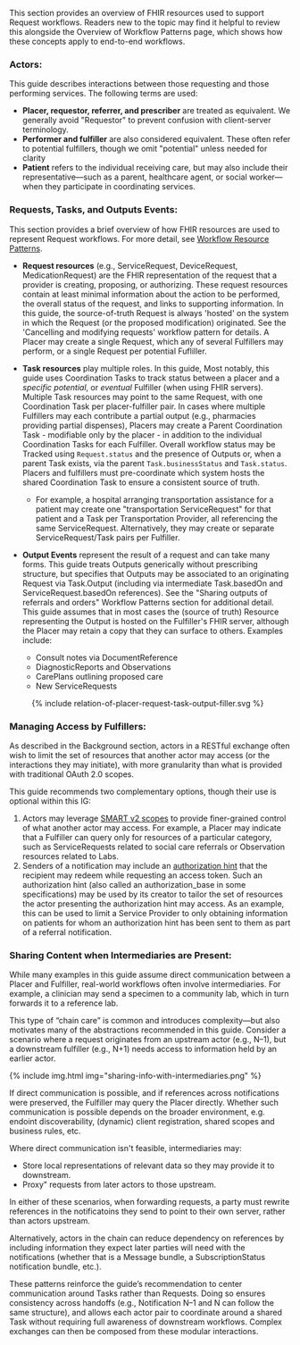 This section provides an overview of FHIR resources used to support Request workflows. Readers new to the topic may find it helpful to review this alongside the Overview of Workflow Patterns page, which shows how these concepts apply to end-to-end workflows. 

### Actors:

This guide describes interactions between those requesting and those performing services. The following terms are used:

* **Placer, requestor, referrer, and prescriber** are treated as equivalent. We generally avoid "Requestor" to prevent confusion with client-server terminology.
* **Performer and fulfiller** are also considered equivalent. These often refer to potential fulfillers, though we omit "potential" unless needed for clarity
* **Patient** refers to the individual receiving care, but may also include their representative—such as a parent, healthcare agent, or social worker—when they participate in coordinating services.

### Requests, Tasks, and Outputs Events:
This section provides a brief overview of how FHIR resources are used to represent Request workflows. For more detail, see [Workflow Resource Patterns](https://www.hl7.org/fhir/workflow.html#respatterns). 

* **Request resources** (e.g., ServiceRequest, DeviceRequest, MedicationRequest) are the FHIR representation of the request that a provider is creating, proposing, or authorizing. These request resources contain at least minimal information about the action to be performed, the overall status of the request, and links to supporting information. In this guide, the source-of-truth Request is always 'hosted' on the system in which the Request (or the proposed modification) originated. See the 'Cancelling and modifying requests' workflow pattern for details. A Placer may create a single Request, which any of several Fulfillers may perform, or a single Request per potential Fufliller.
  
* **Task resources** play multiple roles. In this guide, Most notably, this guide uses Coordination Tasks to track status between a placer and a _specific_ *potential*, or *eventual* Fulfiller (when using FHIR servers). Multiple Task resources may point to the same Request, with one Coordination Task per placer-fulfiller pair. In cases where multiple Fulfillers may each contribute a partial output (e.g., pharmacies providing partial dispenses), Placers may create a Parent Coordination Task - modifiable only by the placer - in addition to the individual Coordination Tasks for each Fulfiller. Overall workflow status may be Tracked using <code>Request.status</code> and the presence of Outputs or, when a parent Task exists, via the parent <code>Task.businessStatus</code> and <code>Task.status</code>. Placers and fulfillers must pre-coordinate which system hosts the shared Coordination Task to ensure a consistent source of truth.
    * For example, a hospital arranging transportation assistance for a patient may create one "transportation ServiceRequest" for that patient and a Task per Transportation Provider, all referencing the same ServiceRequest. Alternatively, they may create or separate ServiceRequest/Task pairs per Fulfiller.

* **Output Events** represent the result of a request and can take many forms. This guide treats Outputs generically without prescribing structure, but specifies that Outputs may be associated to an originating Request via Task.Output (including via intermediate Task.basedOn and ServiceRequest.basedOn references). See the "Sharing outputs of referrals and orders" Workflow Patterns section for additional detail. This guide assumes that in most cases the (source of truth) Resource representing the Output is hosted on the Fulfiller's FHIR server, although the Placer may retain a copy that they can surface to others. 
Examples include:
    * Consult notes via DocumentReference
    * DiagnosticReports and Observations
    * CarePlans outlining proposed care
    * New ServiceRequests
 
<figure>
{% include relation-of-placer-request-task-output-filler.svg %}
</figure>


### Managing Access by Fulfillers:

As described in the Background section, actors in a RESTful exchange often wish to limit the set of resources that another actor may access (or the interactions they may initiate), with more granularity than what is provided with traditional OAuth 2.0 scopes. 

This guide recommends two complementary options, though their use is optional within this IG:

1. Actors may leverage [SMART v2 scopes](https://hl7.org/fhir/smart-app-launch/) to provide finer-grained control of what another actor may access. For example, a Placer may indicate that a Fulfiller can query only for resources of a particular category, such as ServiceRequests related to social care referrals or Observation resources related to Labs.
2. Senders of a notification may include an [authorization hint](https://build.fhir.org/ig/HL7/fhir-subscription-backport-ig/StructureDefinition-notification-authorization-hint.html) that the recipient may redeem while requesting an access token. Such an authorization hint (also called an authorization_base in some specifications) may be used by its creator to tailor the set of resources the actor presenting the authorization hint may access. As an example, this can be used to limit a Service Provider to only obtaining information on patients for whom an authorization hint has been sent to them as part of a referral notification.  

### Sharing Content when Intermediaries are Present:

While many examples in this guide assume direct communication between a Placer and Fulfiller, real-world workflows often involve intermediaries. For example, a clinician may send a specimen to a community lab, which in turn forwards it to a reference lab.

This type of “chain care” is common and introduces complexity—but also motivates many of the abstractions recommended in this guide. Consider a scenario where a request originates from an upstream actor (e.g., N–1), but a downstream fulfiller (e.g., N+1) needs access to information held by an earlier actor.

{% include img.html img="sharing-info-with-intermediaries.png" %}

If direct communication is possible, and if references across notifications were preserved, the Fulfiller may query the Placer directly. Whether such communication is possible depends on the broader environment, e.g. endoint discoverability, (dynamic) client registration, shared scopes and business rules, etc.

Where direct communication isn't feasible, intermediaries may:
* Store local representations of relevant data so they may provide it to downstream.
* Proxy" requests from later actors to those upstream.

In either of these scenarios, when forwarding requests, a party must rewrite references in the notificatoins they send to point to their own server, rather than actors upstream.

Alternatively, actors in the chain can reduce dependency on references by including information they expect later parties will need with the notifications (whether that is a Message bundle, a SubscriptionStatus notification bundle, etc.).

These patterns reinforce the guide’s recommendation to center communication around Tasks rather than Requests. Doing so ensures consistency across handoffs (e.g., Notification N–1 and N can follow the same structure), and allows each actor pair to coordinate around a shared Task without requiring full awareness of downstream workflows. Complex exchanges can then be composed from these modular interactions.
